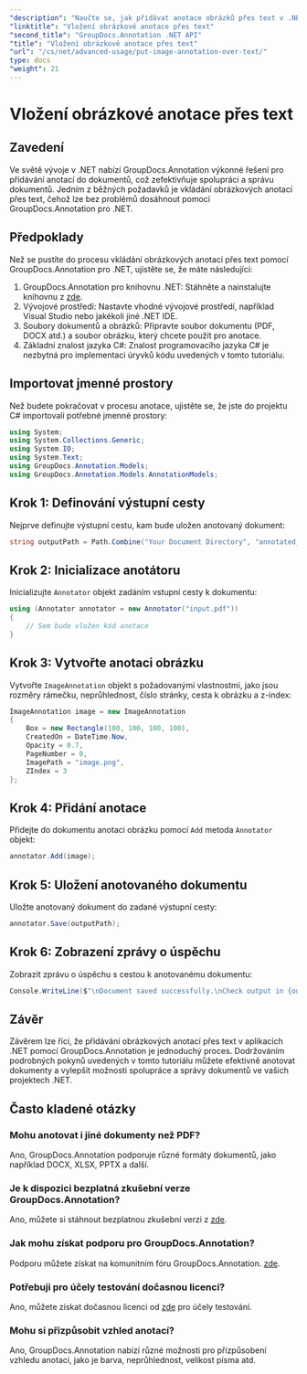 ```yaml
---
"description": "Naučte se, jak přidávat anotace obrázků přes text v .NET pomocí GroupDocs.Annotation pro efektivní správu dokumentů a spolupráci."
"linktitle": "Vložení obrázkové anotace přes text"
"second_title": "GroupDocs.Annotation .NET API"
"title": "Vložení obrázkové anotace přes text"
"url": "/cs/net/advanced-usage/put-image-annotation-over-text/"
type: docs
"weight": 21
---
```


# Vložení obrázkové anotace přes text

## Zavedení
Ve světě vývoje v .NET nabízí GroupDocs.Annotation výkonné řešení pro přidávání anotací do dokumentů, což zefektivňuje spolupráci a správu dokumentů. Jedním z běžných požadavků je vkládání obrázkových anotací přes text, čehož lze bez problémů dosáhnout pomocí GroupDocs.Annotation pro .NET.
## Předpoklady
Než se pustíte do procesu vkládání obrázkových anotací přes text pomocí GroupDocs.Annotation pro .NET, ujistěte se, že máte následující:
1. GroupDocs.Annotation pro knihovnu .NET: Stáhněte a nainstalujte knihovnu z [zde](https://releases.groupdocs.com/annotation/net/).
2. Vývojové prostředí: Nastavte vhodné vývojové prostředí, například Visual Studio nebo jakékoli jiné .NET IDE.
3. Soubory dokumentů a obrázků: Připravte soubor dokumentu (PDF, DOCX atd.) a soubor obrázku, který chcete použít pro anotace.
4. Základní znalost jazyka C#: Znalost programovacího jazyka C# je nezbytná pro implementaci úryvků kódu uvedených v tomto tutoriálu.

## Importovat jmenné prostory
Než budete pokračovat v procesu anotace, ujistěte se, že jste do projektu C# importovali potřebné jmenné prostory:
```csharp
using System;
using System.Collections.Generic;
using System.IO;
using System.Text;
using GroupDocs.Annotation.Models;
using GroupDocs.Annotation.Models.AnnotationModels;
```
## Krok 1: Definování výstupní cesty
Nejprve definujte výstupní cestu, kam bude uložen anotovaný dokument:
```csharp
string outputPath = Path.Combine("Your Document Directory", "annotated_document.pdf");
```
## Krok 2: Inicializace anotátoru
Inicializujte `Annotator` objekt zadáním vstupní cesty k dokumentu:
```csharp
using (Annotator annotator = new Annotator("input.pdf"))
{
    // Sem bude vložen kód anotace
}
```
## Krok 3: Vytvořte anotaci obrázku
Vytvořte `ImageAnnotation` objekt s požadovanými vlastnostmi, jako jsou rozměry rámečku, neprůhlednost, číslo stránky, cesta k obrázku a z-index:
```csharp
ImageAnnotation image = new ImageAnnotation
{
    Box = new Rectangle(100, 100, 100, 100),
    CreatedOn = DateTime.Now,
    Opacity = 0.7,
    PageNumber = 0,
    ImagePath = "image.png",
    ZIndex = 3
};
```
## Krok 4: Přidání anotace
Přidejte do dokumentu anotaci obrázku pomocí `Add` metoda `Annotator` objekt:
```csharp
annotator.Add(image);
```
## Krok 5: Uložení anotovaného dokumentu
Uložte anotovaný dokument do zadané výstupní cesty:
```csharp
annotator.Save(outputPath);
```
## Krok 6: Zobrazení zprávy o úspěchu
Zobrazit zprávu o úspěchu s cestou k anotovanému dokumentu:
```csharp
Console.WriteLine($"\nDocument saved successfully.\nCheck output in {outputPath}.");
```

## Závěr
Závěrem lze říci, že přidávání obrázkových anotací přes text v aplikacích .NET pomocí GroupDocs.Annotation je jednoduchý proces. Dodržováním podrobných pokynů uvedených v tomto tutoriálu můžete efektivně anotovat dokumenty a vylepšit možnosti spolupráce a správy dokumentů ve vašich projektech .NET.
## Často kladené otázky
### Mohu anotovat i jiné dokumenty než PDF?
Ano, GroupDocs.Annotation podporuje různé formáty dokumentů, jako například DOCX, XLSX, PPTX a další.
### Je k dispozici bezplatná zkušební verze GroupDocs.Annotation?
Ano, můžete si stáhnout bezplatnou zkušební verzi z [zde](https://releases.groupdocs.com/).
### Jak mohu získat podporu pro GroupDocs.Annotation?
Podporu můžete získat na komunitním fóru GroupDocs.Annotation. [zde](https://forum.groupdocs.com/c/annotation/10).
### Potřebuji pro účely testování dočasnou licenci?
Ano, můžete získat dočasnou licenci od [zde](https://purchase.groupdocs.com/temporary-license/) pro účely testování.
### Mohu si přizpůsobit vzhled anotací?
Ano, GroupDocs.Annotation nabízí různé možnosti pro přizpůsobení vzhledu anotací, jako je barva, neprůhlednost, velikost písma atd.
